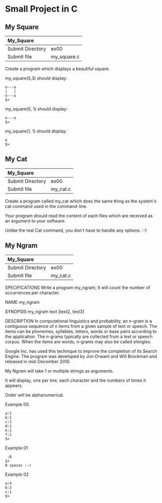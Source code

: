 # Small Project in C

## My Square

| My_Square        |                             |
|:-----------------|---------------------------- |
| Submit Directory | ex00                        |
| Submit file      | my_square.c                 |

Create a program which displays a beautiful square.

my_square(5,3) should display:

```$>./a.out 5 3
o---o
|   |
o---o
$>
```
my_square(5, 1) should display:

```$>./a.out 5 1
o---o
$>
```
my_square(1, 1) should display:

```$>./a.out 1 1
o
$>
```

## My Cat

| My_Square        |                             |
|:-----------------|---------------------------- |
| Submit Directory | ex00                        |
| Submit file      | my_cat.c                    |


Create a program called my_cat which does the same thing as the system's cat command used in the command-line.

Your program should read the content of each files which are received as an argument to your software.

Unlike the real Cat command, you don't have to handle any options. :-)

## My Ngram

| My_Square        |                             |
|:-----------------|---------------------------- |
| Submit Directory | ex00                        |
| Submit file      | my_cat.c                    |

SPECIFICATIONS
Write a program my_ngram; It will count the number of occurrences per character.

NAME
my_ngram

SYNOPSIS
my_ngram text [text2, text3]

DESCRIPTION
In computational linguistics and probability, an n-gram is a contiguous sequence of n items from a given sample of text or speech. The items can be phonemes, syllables, letters, words or base pairs according to the application. The n-grams typically are collected from a text or speech corpus. When the items are words, n-grams may also be called shingles.

Google Inc. has used this technique to improve the completion of its Search Engine. The program was developed by Jon Orwant and Will Brockman and released in mid-December 2010.

My Ngram will take 1 or multiple strings as arguments.

It will display, one per line, each character and the numbers of times it appears.

Order will be alphanumerical.

Example 00

```$>./my_ngram "abcdef"
a:1
b:1
c:1
d:1
e:1
f:1
$>
```
Example 01

```$>./my_ngram "        "
 :8
$>
8 spaces :-)
```

Example 02

```$>./my_ngram "aaabb" "abc"
a:4
b:3
c:1
$>
```

